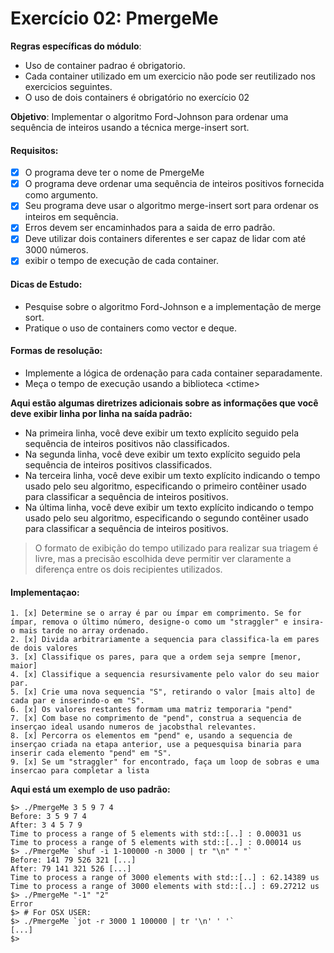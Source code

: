 #  Exercício 02: PmergeMe

**Regras específicas do módulo**:
* Uso de container padrao é obrigatorio.
* Cada container utilizado em um exercicio não pode ser reutilizado nos exercicios seguintes.
* O uso de dois containers é obrigatório no exercício 02

**Objetivo**: Implementar o algoritmo Ford-Johnson para ordenar uma sequência de inteiros usando a técnica merge-insert sort.

#### Requisitos:
- [x] O programa deve ter o nome de PmergeMe
- [x] O programa deve ordenar uma sequência de inteiros positivos fornecida como argumento.
- [x] Seu programa deve usar o algoritmo merge-insert sort para ordenar os inteiros em sequência.
- [x] Erros devem ser encaminhados para a saida de erro padrão.
- [x] Deve utilizar dois containers diferentes e ser capaz de lidar com até 3000 números.
- [x] exibir o tempo de execução de cada container.

#### Dicas de Estudo:
* Pesquise sobre o algoritmo Ford-Johnson e a implementação de merge sort.
* Pratique o uso de containers como vector e deque.

#### Formas de resolução:
* Implemente a lógica de ordenação para cada container separadamente.
* Meça o tempo de execução usando a biblioteca <ctime\>

**Aqui estão algumas diretrizes adicionais sobre as informações que você deve exibir linha por linha na saída padrão:**
* Na primeira linha, você deve exibir um texto explícito seguido pela sequência de inteiros positivos não classificados.
* Na segunda linha, você deve exibir um texto explícito seguido pela sequência de inteiros positivos classificados.
* Na terceira linha, você deve exibir um texto explícito indicando o tempo usado pelo seu algoritmo, especificando o primeiro contêiner usado para classificar a sequência de inteiros positivos.
* Na última linha, você deve exibir um texto explícito indicando o tempo usado pelo seu algoritmo, especificando o segundo contêiner usado para classificar a sequência de inteiros positivos.

>O formato de exibição do tempo utilizado para realizar sua triagem é livre, mas a precisão escolhida deve permitir ver claramente a diferença entre os dois recipientes utilizados.

#### Implementaçao:
    1. [x] Determine se o array é par ou ímpar em comprimento. Se for ímpar, remova o último número, designe-o como um "straggler" e insira-o mais tarde no array ordenado.
    2. [x] Divida arbitrariamente a sequencia para classifica-la em pares de dois valores
    3. [x] Classifique os pares, para que a ordem seja sempre [menor, maior]
    4. [x] Classifique a sequencia resursivamente pelo valor do seu maior par.
    5. [x] Crie uma nova sequencia "S", retirando o valor [mais alto] de cada par e inserindo-o em "S".
    6. [x] Os valores restantes formam uma matriz temporaria "pend"
    7. [x] Com base no comprimento de "pend", construa a sequencia de inserçao ideal usando numeros de jacobsthal relevantes.
    8. [x] Percorra os elementos em "pend" e, usando a sequencia de inserçao criada na etapa anterior, use a pequesquisa binaria para inserir cada elemento "pend" em "S".
    9. [x] Se um "straggler" for encontrado, faça um loop de sobras e uma insercao para completar a lista
**Aqui está um exemplo de uso padrão:**

    $> ./PmergeMe 3 5 9 7 4
    Before: 3 5 9 7 4
    After: 3 4 5 7 9
    Time to process a range of 5 elements with std::[..] : 0.00031 us
    Time to process a range of 5 elements with std::[..] : 0.00014 us
    $> ./PmergeMe `shuf -i 1-100000 -n 3000 | tr "\n" " "`
    Before: 141 79 526 321 [...]
    After: 79 141 321 526 [...]
    Time to process a range of 3000 elements with std::[..] : 62.14389 us
    Time to process a range of 3000 elements with std::[..] : 69.27212 us
    $> ./PmergeMe "-1" "2"
    Error
    $> # For OSX USER:
    $> ./PmergeMe `jot -r 3000 1 100000 | tr '\n' ' '`
    [...]
    $>
